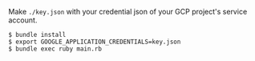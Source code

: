 Make `./key.json` with your credential json of your GCP project's service account.

```shell-session
$ bundle install
$ export GOOGLE_APPLICATION_CREDENTIALS=key.json
$ bundle exec ruby main.rb
```
